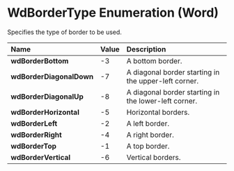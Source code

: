 
# WdBorderType Enumeration (Word)

Specifies the type of border to be used.



|**Name**|**Value**|**Description**|
|:-----|:-----|:-----|
| **wdBorderBottom**|-3|A bottom border.|
| **wdBorderDiagonalDown**|-7|A diagonal border starting in the upper-left corner.|
| **wdBorderDiagonalUp**|-8|A diagonal border starting in the lower-left corner.|
| **wdBorderHorizontal**|-5|Horizontal borders.|
| **wdBorderLeft**|-2|A left border.|
| **wdBorderRight**|-4|A right border.|
| **wdBorderTop**|-1|A top border.|
| **wdBorderVertical**|-6|Vertical borders.|
